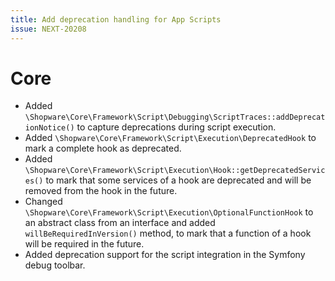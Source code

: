 ```yaml
---
title: Add deprecation handling for App Scripts
issue: NEXT-20208
---
```

# Core
* Added `\Shopware\Core\Framework\Script\Debugging\ScriptTraces::addDeprecationNotice()` to capture deprecations during script execution.
* Added `\Shopware\Core\Framework\Script\Execution\DeprecatedHook` to mark a complete hook as deprecated.
* Added `\Shopware\Core\Framework\Script\Execution\Hook::getDeprecatedServices()` to mark that some services of a hook are deprecated and will be removed from the hook in the future.
* Changed `\Shopware\Core\Framework\Script\Execution\OptionalFunctionHook` to an abstract class from an interface and added `willBeRequiredInVersion()` method, to mark that a function of a hook will be required in the future.
* Added deprecation support for the script integration in the Symfony debug toolbar.
